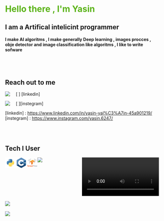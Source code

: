 <div >

<div style=" position: static; left:0px;" align="left">


<h1 style="color:#5BB318 ;font-weight: bold;"> Hello there , I'm Yasin </h1>


<h2 style="font-weight: bold;">I am  a Artifical intelicint programmer</h2>

<h4>I make AI algoritms , I make generally Deep learning , images procces , obje detector and image classification like algoritms , I like to write sofware</h4>

#
<br/>

## Reach out to me


<div class="reach_out_to_me">
[<img
width="7%"
align="left"
src ="https://media-exp1.licdn.com/dms/image/C560BAQHaVYd13rRz3A/company-logo_100_100/0/1638831589865?e=2147483647&v=beta&t=fi3iyTgSAogCMgSmAy_DeyogJxzo38RVBK0mcEuSpc8" / >
] [linkedin]

[<img
width="7%"
align="left"
src ="//upload.wikimedia.org/wikipedia/commons/thumb/9/95/Instagram_logo_2022.svg/150px-Instagram_logo_2022.svg.png"  />
][instegram]

[linkedin] : https://www.linkedin.com/in/yasin-yal%C3%A7in-45a901219/
[instegram] : https://www.instagram.com/yasin.6247/


</div>

<br/><br/>

<div class="tech_i_user">

## Tech I User

<img
width="7%"
align="left"
src ="https://raw.githubusercontent.com/github/explore/80688e429a7d4ef2fca1e82350fe8e3517d3494d/topics/python/python.png"  >
</img>
<img
width="7%"
align="left"
src ="https://raw.githubusercontent.com/github/explore/180320cffc25f4ed1bbdfd33d4db3a66eeeeb358/topics/cpp/cpp.png"  >
</img>
<img
width="7%"
align="left"
src ="https://raw.githubusercontent.com/github/explore/80688e429a7d4ef2fca1e82350fe8e3517d3494d/topics/tensorflow/tensorflow.png"  >
</img>
<img
width="7%"
align="left"
src ="https://avatars.githubusercontent.com/u/97764156?v=10"  >
</img>






</div>

</div>

<div style=" position: static; right:0px;" align="right">
<video
    position="right"
    src="https://dms.licdn.com/playlist/C4E05AQE0X_d38wVSeA/mp4-720p-30fp-crf28/0/1648845168032?e=1664550000&v=beta&t=w0-RakYixH1gMpou_CSk8PCyMEvC59Hk5ESIC2a1P5s"
    preload="auto"
    width="50%"
    heigth="200"
    align="right"
    controls
    autoplay="true"
    loop>
  </video>

</div>



</div>





<div>

<img src="https://github-readme-stats.vercel.app/api?username=yasin624&theme=redical"></img>

<img src="https://github-readme-stats.vercel.app/api/top-langs/?username=yasin624&layout=compact"></img>





</div>
